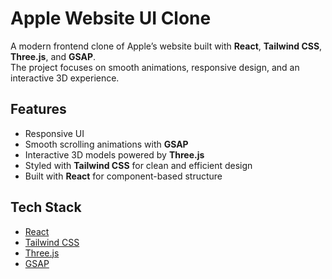 # Apple Website UI Clone

A modern frontend clone of Apple’s website built with **React**, **Tailwind CSS**, **Three.js**, and **GSAP**.  
The project focuses on smooth animations, responsive design, and an interactive 3D experience.

## Features
- Responsive UI
- Smooth scrolling animations with **GSAP**
- Interactive 3D models powered by **Three.js**
- Styled with **Tailwind CSS** for clean and efficient design
- Built with **React** for component-based structure

## Tech Stack
- [React](https://reactjs.org/)  
- [Tailwind CSS](https://tailwindcss.com/)  
- [Three.js](https://threejs.org/)  
- [GSAP](https://greensock.com/gsap/)  
